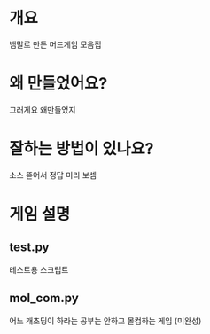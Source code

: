 # 개요
뱀말로 만든 머드게임 모음집

# 왜 만들었어요?
그러게요 왜만들었지

# 잘하는 방법이 있나요?
소스 뜯어서 정답 미리 보셈

# 게임 설명

## test.py
테스트용 스크립트

## mol_com.py
어느 개초딩이 하라는 공부는 안하고 몰컴하는 게임 (미완성)

